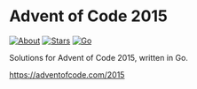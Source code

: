 Advent of Code 2015
===================

[![About](https://img.shields.io/badge/Advent%20of%20Code%20🎄-2015-brightgreen)](https://adventofcode.com/2015/)
[![Stars](https://img.shields.io/badge/stars%20⭐-0-yellow)](https://adventofcode.com/2015/stats)
[![Go](https://img.shields.io/badge/go-00ADD8?logo=go&logoColor=ffffff)](https://go.dev)

Solutions for Advent of Code 2015, written in Go.

https://adventofcode.com/2015
